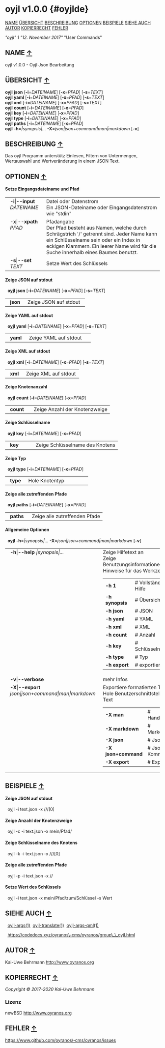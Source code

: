 # oyjl v1.0.0 {#oyjlde}
<a name="toc"></a>
[NAME](#name) [ÜBERSICHT](#synopsis) [BESCHREIBUNG](#description) [OPTIONEN](#options) [BEISPIELE](#examples) [SIEHE AUCH](#seealso) [AUTOR](#author) [KOPIERRECHT](#copyright) [FEHLER](#bugs) 

*"oyjl"* *1* *"12. November 2017"* "User Commands"

<h2>NAME <a href="#toc" name="name">&uarr;</a></h2>

oyjl v1.0.0 \- Oyjl Json Bearbeitung

<h2>ÜBERSICHT <a href="#toc" name="synopsis">&uarr;</a></h2>

**oyjl** <strong>json</strong> [<strong>\-i</strong>=<em>DATEINAME</em>] [<strong>\-x</strong>=<em>PFAD</em>] [<strong>\-s</strong>=<em>TEXT</em>]
<br />
**oyjl** <strong>yaml</strong> [<strong>\-i</strong>=<em>DATEINAME</em>] [<strong>\-x</strong>=<em>PFAD</em>] [<strong>\-s</strong>=<em>TEXT</em>]
<br />
**oyjl** <strong>xml</strong> [<strong>\-i</strong>=<em>DATEINAME</em>] [<strong>\-x</strong>=<em>PFAD</em>] [<strong>\-s</strong>=<em>TEXT</em>]
<br />
**oyjl** <strong>count</strong> [<strong>\-i</strong>=<em>DATEINAME</em>] [<strong>\-x</strong>=<em>PFAD</em>]
<br />
**oyjl** <strong>key</strong> [<strong>\-i</strong>=<em>DATEINAME</em>] [<strong>\-x</strong>=<em>PFAD</em>]
<br />
**oyjl** <strong>type</strong> [<strong>\-i</strong>=<em>DATEINAME</em>] [<strong>\-x</strong>=<em>PFAD</em>]
<br />
**oyjl** <strong>paths</strong> [<strong>\-i</strong>=<em>DATEINAME</em>] [<strong>\-x</strong>=<em>PFAD</em>]
<br />
**oyjl** <strong>\-h</strong>=<em>|synopsis|...</em> <strong>\-X</strong>=<em>json|json+command|man|markdown</em> [<strong>\-v</strong>]

<h2>BESCHREIBUNG <a href="#toc" name="description">&uarr;</a></h2>

Das oyjl Programm unterstütz Einlesen, Filtern von Untermengen, Wertauswahl und Wertveränderung in einem JSON Text.

<h2>OPTIONEN <a href="#toc" name="options">&uarr;</a></h2>

#### Setze Eingangsdateiname und Pfad

<table style='width:100%'>
 <tr><td style='padding-left:1em;padding-right:1em;vertical-align:top;width:25%'><strong>-i</strong>|<strong>--input</strong> <em>DATEINAME</em></td> <td>Datei oder Datenstrom<br />Ein JSON-Dateiname oder Eingangsdatenstrom wie "stdin" </tr>
 <tr><td style='padding-left:1em;padding-right:1em;vertical-align:top;width:25%'><strong>-x</strong>|<strong>--xpath</strong> <em>PFAD</em></td> <td>Pfadangabe<br />Der Pfad besteht aus Namen, welche durch Schrägstrich '/' getrennt sind. Jeder Name kann ein Schlüsselname sein oder ein Index in eckigen Klammern. Ein leerer Name wird für die Suche innerhalb eines Baumes benutzt. </tr>
 <tr><td style='padding-left:1em;padding-right:1em;vertical-align:top;width:25%'><strong>-s</strong>|<strong>--set</strong> <em>TEXT</em></td> <td>Setze Wert des Schlüssels </tr>
</table>

#### Zeige JSON auf stdout
&nbsp;&nbsp;**oyjl** <strong>json</strong> [<strong>-i</strong>=<em>DATEINAME</em>] [<strong>\-x</strong>=<em>PFAD</em>] [<strong>\-s</strong>=<em>TEXT</em>]

<table style='width:100%'>
 <tr><td style='padding-left:1em;padding-right:1em;vertical-align:top;width:25%'><strong>json</strong></td> <td>Zeige JSON auf stdout</td> </tr>
</table>

#### Zeige YAML auf stdout
&nbsp;&nbsp;**oyjl** <strong>yaml</strong> [<strong>-i</strong>=<em>DATEINAME</em>] [<strong>\-x</strong>=<em>PFAD</em>] [<strong>\-s</strong>=<em>TEXT</em>]

<table style='width:100%'>
 <tr><td style='padding-left:1em;padding-right:1em;vertical-align:top;width:25%'><strong>yaml</strong></td> <td>Zeige YAML auf stdout</td> </tr>
</table>

#### Zeige XML auf stdout
&nbsp;&nbsp;**oyjl** <strong>xml</strong> [<strong>-i</strong>=<em>DATEINAME</em>] [<strong>\-x</strong>=<em>PFAD</em>] [<strong>\-s</strong>=<em>TEXT</em>]

<table style='width:100%'>
 <tr><td style='padding-left:1em;padding-right:1em;vertical-align:top;width:25%'><strong>xml</strong></td> <td>Zeige XML auf stdout</td> </tr>
</table>

#### Zeige Knotenanzahl
&nbsp;&nbsp;**oyjl** <strong>count</strong> [<strong>-i</strong>=<em>DATEINAME</em>] [<strong>\-x</strong>=<em>PFAD</em>]

<table style='width:100%'>
 <tr><td style='padding-left:1em;padding-right:1em;vertical-align:top;width:25%'><strong>count</strong></td> <td>Zeige Anzahl der Knotenzweige</td> </tr>
</table>

#### Zeige Schlüsselname
&nbsp;&nbsp;**oyjl** <strong>key</strong> [<strong>-i</strong>=<em>DATEINAME</em>] [<strong>\-x</strong>=<em>PFAD</em>]

<table style='width:100%'>
 <tr><td style='padding-left:1em;padding-right:1em;vertical-align:top;width:25%'><strong>key</strong></td> <td>Zeige Schlüsselname des Knotens</td> </tr>
</table>

#### Zeige Typ
&nbsp;&nbsp;**oyjl** <strong>type</strong> [<strong>-i</strong>=<em>DATEINAME</em>] [<strong>\-x</strong>=<em>PFAD</em>]

<table style='width:100%'>
 <tr><td style='padding-left:1em;padding-right:1em;vertical-align:top;width:25%'><strong>type</strong></td> <td>Hole Knotentyp</td> </tr>
</table>

#### Zeige alle zutreffenden Pfade
&nbsp;&nbsp;**oyjl** <strong>paths</strong> [<strong>-i</strong>=<em>DATEINAME</em>] [<strong>\-x</strong>=<em>PFAD</em>]

<table style='width:100%'>
 <tr><td style='padding-left:1em;padding-right:1em;vertical-align:top;width:25%'><strong>paths</strong></td> <td>Zeige alle zutreffenden Pfade</td> </tr>
</table>

#### Allgemeine Optionen
&nbsp;&nbsp;**oyjl** <strong>-h</strong>=<em>|synopsis|...</em> <strong>\-X</strong>=<em>json|json+command|man|markdown</em> [<strong>\-v</strong>]

<table style='width:100%'>
 <tr><td style='padding-left:1em;padding-right:1em;vertical-align:top;width:25%'><strong>-h</strong>|<strong>--help</strong> <em>|synopsis|...</em></td> <td>Zeige Hilfetext an<br />Zeige Benutzungsinformationen und Hinweise für das Werkzeug.
  <table>
   <tr><td style='padding-left:0.5em'><strong>-h 1</strong></td><td># Vollständige Hilfe</td></tr>
   <tr><td style='padding-left:0.5em'><strong>-h synopsis</strong></td><td># Übersicht</td></tr>
   <tr><td style='padding-left:0.5em'><strong>-h json</strong></td><td># JSON</td></tr>
   <tr><td style='padding-left:0.5em'><strong>-h yaml</strong></td><td># YAML</td></tr>
   <tr><td style='padding-left:0.5em'><strong>-h xml</strong></td><td># XML</td></tr>
   <tr><td style='padding-left:0.5em'><strong>-h count</strong></td><td># Anzahl</td></tr>
   <tr><td style='padding-left:0.5em'><strong>-h key</strong></td><td># Schlüsselname</td></tr>
   <tr><td style='padding-left:0.5em'><strong>-h type</strong></td><td># Typ</td></tr>
   <tr><td style='padding-left:0.5em'><strong>-h export</strong></td><td># exportiere</td></tr>
  </table>
  </td>
 </tr>
 <tr><td style='padding-left:1em;padding-right:1em;vertical-align:top;width:25%'><strong>-v</strong>|<strong>--verbose</strong></td> <td>mehr Infos</td> </tr>
 <tr><td style='padding-left:1em;padding-right:1em;vertical-align:top;width:25%'><strong>-X</strong>|<strong>--export</strong> <em>json|json+command|man|markdown</em></td> <td>Exportiere formatierten Text<br />Hole Benutzerschnittstelle als Text
  <table>
   <tr><td style='padding-left:0.5em'><strong>-X man</strong></td><td># Handbuch</td></tr>
   <tr><td style='padding-left:0.5em'><strong>-X markdown</strong></td><td># Markdown</td></tr>
   <tr><td style='padding-left:0.5em'><strong>-X json</strong></td><td># Json</td></tr>
   <tr><td style='padding-left:0.5em'><strong>-X json+command</strong></td><td># Json + Kommando</td></tr>
   <tr><td style='padding-left:0.5em'><strong>-X export</strong></td><td># Export</td></tr>
  </table>
  </td>
 </tr>
</table>


<h2>BEISPIELE <a href="#toc" name="examples">&uarr;</a></h2>

#### Zeige JSON auf stdout
&nbsp;&nbsp;oyjl -i text.json \-x ///[0]
#### Zeige Anzahl der Knotenzweige
&nbsp;&nbsp;oyjl \-c \-i text.json \-x mein/Pfad/
#### Zeige Schlüsselname des Knotens
&nbsp;&nbsp;oyjl \-k \-i text.json \-x ///[0]
#### Zeige alle zutreffenden Pfade
&nbsp;&nbsp;oyjl \-p \-i text.json \-x //
#### Setze Wert des Schlüssels
&nbsp;&nbsp;oyjl \-i text.json \-x mein/Pfad/zum/Schlüssel \-s Wert

<h2>SIEHE AUCH <a href="#toc" name="seealso">&uarr;</a></h2>

&nbsp;&nbsp;[oyjl\-args](oyjlargs.html)<a href="oyjlargs.md">(1)</a>&nbsp;&nbsp;[oyjl\-translate](oyjltranslate.html)<a href="oyjltranslate.md">(1)</a>&nbsp;&nbsp;[oyjl\-args\-qml](oyjlargsqml.html)<a href="oyjlargsqml.md">(1)</a>

&nbsp;&nbsp;<a href="https://codedocs.xyz/oyranos-cms/oyranos/group__oyjl.html">https://codedocs.xyz/oyranos\-cms/oyranos/group\_\_oyjl.html</a>

<h2>AUTOR <a href="#toc" name="author">&uarr;</a></h2>

Kai\-Uwe Behrmann http://www.oyranos.org

<h2>KOPIERRECHT <a href="#toc" name="copyright">&uarr;</a></h2>

*Copyright © 2017\-2020 Kai\-Uwe Behrmann*


<a name="license"></a>
### Lizenz
newBSD <a href="http://www.oyranos.org">http://www.oyranos.org</a>

<h2>FEHLER <a href="#toc" name="bugs">&uarr;</a></h2>

<a href="https://www.github.com/oyranos-cms/oyranos/issues">https://www.github.com/oyranos\-cms/oyranos/issues</a>

